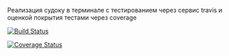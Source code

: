 Реализация судоку в терминале с тестированием через сервис travis и оценкой покрытия тестами через coverage



[![Build Status](https://app.travis-ci.com/Jidim/seti7.svg?branch=main)](https://app.travis-ci.com/Jidim/seti7)

[![Coverage Status](https://coveralls.io/repos/github/Jidim/seti7/badge.svg?branch=main)](https://coveralls.io/github/Jidim/seti7?branch=main)
